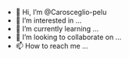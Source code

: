 - 👋 Hi, I’m @Carosceglio-pelu
- 👀 I’m interested in ...
- 🌱 I’m currently learning ...
- 💞️ I’m looking to collaborate on ...
- 📫 How to reach me ...

<!---
Carosceglio-pelu/Carosceglio-pelu is a ✨ special ✨ repository because its `README.md` (this file) appears on your GitHub profile.
You can click the Preview link to take a look at your changes.
--->
